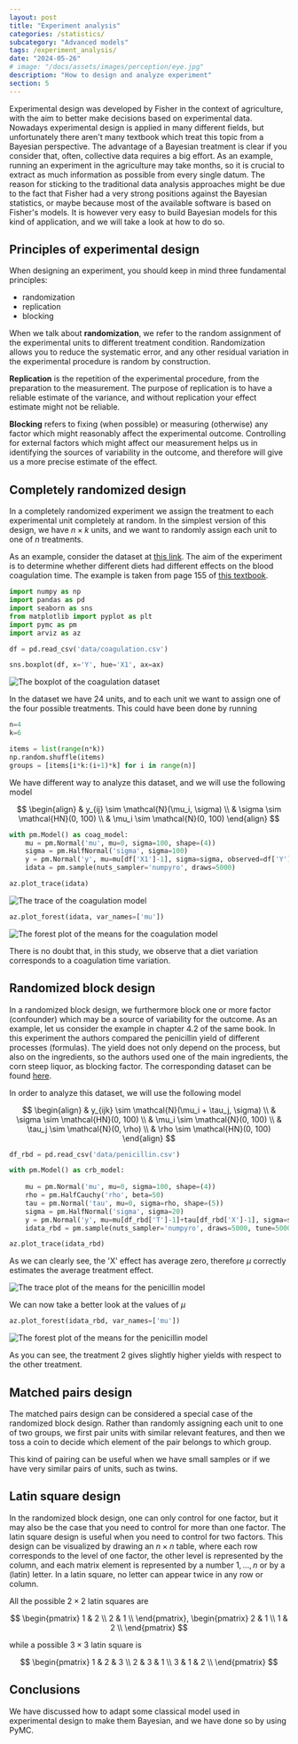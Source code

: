 ```yaml
---
layout: post
title: "Experiment analysis"
categories: /statistics/
subcategory: "Advanced models"
tags: /experiment_analysis/
date: "2024-05-26"
# image: "/docs/assets/images/perception/eye.jpg"
description: "How to design and analyze experiment"
section: 5
---
```


Experimental design was developed by Fisher in the context of agriculture,
with the aim to better make decisions based on experimental data.
Nowadays experimental design is applied in many different fields,
but unfortunately there aren't many textbook which treat this
topic from a Bayesian perspective.
The advantage of a Bayesian treatment is clear if you consider
that, often, collective data requires a big effort.
As an example, running an experiment in the agriculture
may take months, so it is crucial to extract as much information as possible
from every single datum.
The reason for sticking to the traditional data analysis approaches
might be due to the fact that Fisher had a very strong positions
against the Bayesian statistics, or maybe because most of the available
software is based on Fisher's models.
It is however very easy to build Bayesian models for this kind
of application, and we will take a look at how to do so.

## Principles of experimental design
When designing an experiment, you should keep in mind three fundamental
principles:
- randomization
- replication
- blocking

When we talk about **randomization**, we refer to the random assignment of the
experimental units to different treatment condition.
Randomization allows you to reduce the systematic error, and any other residual
variation in the experimental procedure is random by construction.

**Replication** is the repetition of the experimental procedure,
from the preparation to the measurement.
The purpose of replication is to have a reliable estimate of the variance,
and without replication your effect estimate might not be reliable.

**Blocking** refers to fixing (when possible) or measuring (otherwise)
any factor which might reasonably affect the experimental outcome.
Controlling for external factors which might affect our measurement
helps us in identifying the sources of variability in the outcome,
and therefore will give us a more precise estimate of the effect.

## Completely randomized design

In a completely randomized experiment we assign the treatment to each experimental
unit completely at random.
In the simplest version of this design, we have $n \times k$ units,
and we want to randomly assign each unit to one of $n$ treatments.

As an example, consider the dataset at [this link](https://www.itl.nist.gov/div898/software/dataplot/data/BOXBLOOD.DAT).
The aim of the experiment is to determine whether different diets
had different effects on the blood coagulation time.
The example is taken from page 155 of [this textbook](https://pages.stat.wisc.edu/~yxu/Teaching/16%20spring%20Stat602/%5BGeorge_E._P._Box,_J._Stuart_Hunter,_William_G._Hu(BookZZ.org).pdf).

```python
import numpy as np
import pandas as pd
import seaborn as sns
from matplotlib import pyplot as plt
import pymc as pm
import arviz as az

df = pd.read_csv('data/coagulation.csv')

sns.boxplot(df, x='Y', hue='X1', ax=ax)
```

![The boxplot of the
coagulation dataset](/docs/assets/images/statistics/experiment_design/coagulation_boxplot.webp)

In the dataset we have 24 units, and to each unit we want to assign
one of the four possible treatments.
This could have been done by running
```python
n=4
k=6

items = list(range(n*k))
np.random.shuffle(items)
groups = [items[i*k:(i+1)*k] for i in range(n)]
```


We have different way to analyze this dataset, and we will use the following
model

$$
\begin{align}
&
y_{ij} \sim \mathcal{N}(\mu_i, \sigma)
\\
&
\sigma \sim \mathcal{HN}(0, 100)
\\
&
\mu_i \sim \mathcal{N}(0, 100)
\end{align}
$$

```python
with pm.Model() as coag_model:
    mu = pm.Normal('mu', mu=0, sigma=100, shape=(4))
    sigma = pm.HalfNormal('sigma', sigma=100)
    y = pm.Normal('y', mu=mu[df['X1']-1], sigma=sigma, observed=df['Y'])
    idata = pm.sample(nuts_sampler='numpyro', draws=5000)

az.plot_trace(idata)
```

![The trace of the
coagulation model](/docs/assets/images/statistics/experiment_design/coagulation_trace.webp)

```python
az.plot_forest(idata, var_names=['mu'])
```


![The forest plot of the
means for the coagulation model](/docs/assets/images/statistics/experiment_design/coagulation_forest.webp)

There is no doubt that, in this study, we observe that a diet variation
corresponds to a coagulation time variation.

## Randomized block design
In a randomized block design, we furthermore block one or more
factor (confounder) which may be a source of variability for
the outcome.
As an example, let us consider the example in chapter 4.2 of the same book.
In this experiment the authors compared the penicillin yield
of different processes (formulas).
The yield does not only depend on the process, but also on the
ingredients, so the authors used one of the main ingredients,
the corn steep liquor, as blocking factor.
The corresponding dataset can be found [here](https://www.itl.nist.gov/div898/software/dataplot/data/BOXPENIC.DAT).

In order to analyze this dataset, we will use the following model


$$
\begin{align}
&
y_{ijk} \sim \mathcal{N}(\mu_i + \tau_j, \sigma)
\\
&
\sigma \sim \mathcal{HN}(0, 100)
\\
&
\mu_i \sim \mathcal{N}(0, 100)
\\
&
\tau_j \sim \mathcal{N}(0, \rho)
\\
&
\rho \sim \mathcal{HN}(0, 100)
\end{align}
$$


```python
df_rbd = pd.read_csv('data/penicillin.csv')
```


```python
with pm.Model() as crb_model:
    
    mu = pm.Normal('mu', mu=0, sigma=100, shape=(4))
    rho = pm.HalfCauchy('rho', beta=50)
    tau = pm.Normal('tau', mu=0, sigma=rho, shape=(5))
    sigma = pm.HalfNormal('sigma', sigma=20)
    y = pm.Normal('y', mu=mu[df_rbd['T']-1]+tau[df_rbd['X']-1], sigma=sigma, observed=df_rbd['Y'])
    idata_rbd = pm.sample(nuts_sampler='numpyro', draws=5000, tune=5000, target_accept=0.99)

az.plot_trace(idata_rbd)
```

As we can clearly see, the 'X' effect has average zero, therefore
$\mu$ correctly estimates the average treatment effect.


![The trace plot of the
means for the penicillin model](/docs/assets/images/statistics/experiment_design/penicillin_trace.webp)

We can now take a better look at the values of $\mu$

```python
az.plot_forest(idata_rbd, var_names=['mu'])
```

![The forest plot of the
means for the penicillin model](/docs/assets/images/statistics/experiment_design/penicillin_forest.webp)

As you can see, the treatment 2 gives slightly higher yields with respect to the
other treatment.


## Matched pairs design

The matched pairs design can be considered a special case of the randomized block design.
Rather than randomly assigning each unit to one of two groups, we first pair
units with similar relevant features, and then we toss a coin to decide which element
of the pair belongs to which group.

This kind of pairing can be useful when we have small samples or if we have very similar
pairs of units, such as twins.

## Latin square design

In the randomized block design, one can only control for one factor, but it may also be the case
that you need to control for more than one factor.
The latin square design is useful when you need to control for two factors.
This design can be visualized by drawing an $n\times n$ table, where each row corresponds
to the level of one factor, the other level is represented by the column, and each matrix element
is represented by a number $1,...,n$ or by a (latin) letter.
In a latin square, no letter can appear twice in any row or column.

All the possible $2\times 2$ latin squares are

$$
\begin{pmatrix}
1 & 2 \\
2 & 1 \\
\end{pmatrix},
\begin{pmatrix}
2 & 1 \\
1 & 2 \\
\end{pmatrix}
$$

while a possible $3\times 3$ latin square is

$$
\begin{pmatrix}
1 & 2 & 3 \\
2 & 3 & 1 \\
3 & 1 & 2 \\
\end{pmatrix}
$$


## Conclusions

We have discussed how to adapt some classical model used in experimental
design to make them Bayesian, and we have done so by using PyMC.